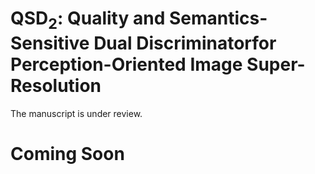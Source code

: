 # QSD$_{2}$: Quality and Semantics-Sensitive Dual Discriminatorfor Perception-Oriented Image Super-Resolution
The manuscript is under review.
# Coming Soon
